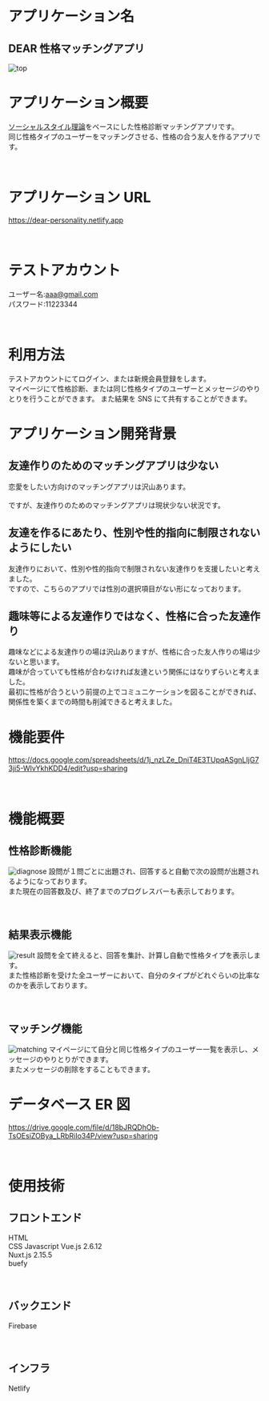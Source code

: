 # アプリケーション名

## DEAR 性格マッチングアプリ

![top](https://user-images.githubusercontent.com/78831555/148167076-e455efbc-444d-4247-80aa-0d0fa224f8f4.png)
<br>

# アプリケーション概要

[ソーシャルスタイル理論](https://mitsucari.com/blog/social_style_theory/)をベースにした性格診断マッチングアプリです。  
同じ性格タイプのユーザーをマッチングさせる、性格の合う友人を作るアプリです。

<br>

# アプリケーション URL

https://dear-personality.netlify.app

<br>

# テストアカウント

ユーザー名:aaa@gmail.com  
パスワード:11223344

<br>

# 利用方法

テストアカウントにてログイン、または新規会員登録をします。  
マイページにて性格診断、または同じ性格タイプのユーザーとメッセージのやりとりを行うことができます。
また結果を SNS にて共有することができます。
<br>

# アプリケーション開発背景

## 友達作りのためのマッチングアプリは少ない
恋愛をしたい方向けのマッチングアプリは沢山あります。  
<br>
ですが、友達作りのためのマッチングアプリは現状少ない状況です。

## 友達を作るにあたり、性別や性的指向に制限されないようにしたい
友達作りにおいて、性別や性的指向で制限されない友達作りを支援したいと考えました。
<br>
ですので、こちらのアプリでは性別の選択項目がない形になっております。

## 趣味等による友達作りではなく、性格に合った友達作り
趣味などによる友達作りの場は沢山ありますが、性格に合った友人作りの場は少ないと思います。
<br>
趣味が合っていても性格が合わなければ友達という関係にはなりずらいと考えました。
<br>
最初に性格が合うという前提の上でコミュニケーションを図ることができれば、
<br>
関係性を築くまでの時間も削減できると考えました。
<br>

# 機能要件

https://docs.google.com/spreadsheets/d/1j_nzLZe_DniT4E3TUpqASgnLIjG73ji5-WIvYkhKDD4/edit?usp=sharing

<br>

# 機能概要

## 性格診断機能

![diagnose](https://user-images.githubusercontent.com/78831555/148166145-43e8ad0a-5dea-41ca-bc38-6df7ba345dd4.gif)
設問が１問ごとに出題され、回答すると自動で次の設問が出題されるようになっております。  
また現在の回答数及び、終了までのプログレスバーも表示しております。

<br>

## 結果表示機能

![result](https://user-images.githubusercontent.com/78831555/148166455-0641a36b-df73-4b1f-91d2-63475cafd9d6.gif)
設問を全て終えると、回答を集計、計算し自動で性格タイプを表示します。  
また性格診断を受けた全ユーザーにおいて、自分のタイプがどれぐらいの比率なのかを表示しております。

<br>

## マッチング機能

![matching](https://user-images.githubusercontent.com/78831555/148166777-18e3c166-23ee-411a-a667-8ece3f808333.gif)
マイページにて自分と同じ性格タイプのユーザー一覧を表示し、メッセージのやりとりができます。  
またメッセージの削除をすることもできます。

# データベース ER 図

https://drive.google.com/file/d/18bJRQDhOb-TsOEsiZOBya_LRbRiIo34P/view?usp=sharing

<br>

# 使用技術

## フロントエンド

HTML  
CSS
Javascript
Vue.js 2.6.12  
Nuxt.js 2.15.5  
buefy

<br>

## バックエンド

Firebase

<br>

## インフラ

Netlify
